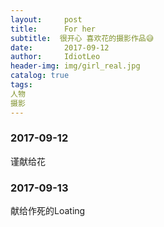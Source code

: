 ```yaml
---
layout:     post
title:      For her
subtitle:  很开心 喜欢花的摄影作品😅
date:       2017-09-12
author:     IdiotLeo
header-img: img/girl_real.jpg
catalog: true
tags:
人物
摄影
---
```



### 2017-09-12

谨献给花

### 2017-09-13

献给作死的Loating
